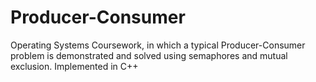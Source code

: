 # Producer-Consumer
Operating Systems Coursework, in which a typical Producer-Consumer problem is demonstrated and solved using semaphores and mutual exclusion.
Implemented in C++
